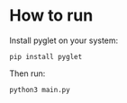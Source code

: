 # How to run
Install pyglet on your system:

```pip install pyglet```

Then run:

```python3 main.py```
